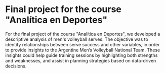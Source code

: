 # Final project for the course "Analítica en Deportes"

For the final project of the course "Analítica en Deportes", we developed a descriptive analysis of men's volleyball serves. The objective was to identify relationships between serve success and other variables, in order to provide insights to the Argentine Men’s Volleyball National Team. These insights could help guide training sessions by highlighting both strengths and weaknesses, and assist in planning strategies based on data-driven decisions.
